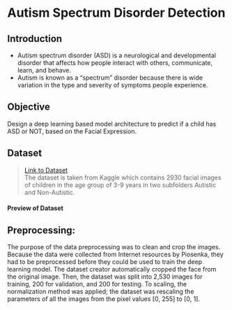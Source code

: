 # Autism Spectrum Disorder Detection 
## Introduction
* Autism spectrum disorder (ASD) is a neurological and developmental
disorder that affects how people interact with others, communicate, learn,
and behave.</br>
* Autism is known as a “spectrum” disorder because there is wide variation
in the type and severity of symptoms people experience.
## Objective
Design a deep learning based model architecture to predict if a child has
ASD or NOT, based on the Facial Expression.

## Dataset
>[Link to Dataset](https://www.kaggle.com/datasets/cihan063/autism-image-data)</br>
The dataset is taken from Kaggle which contains 2930 facial images of children
in the age group of 3-9 years in two subfolders Autistic and Non-Autistic.

#### Preview of Dataset


## Preprocessing: 
The purpose of the data preprocessing was to clean and crop
the images. Because the data were collected from Internet resources by Piosenka, they had to be preprocessed before they could be used to train the deep
learning model. The dataset creator automatically cropped the face from the
original image. Then, the dataset was split into 2,530 images for training, 200
for validation, and 200 for testing. To scaling, the normalization method was applied; the dataset was rescaling the parameters of all the images from the pixel
values [0, 255] to [0, 1].

